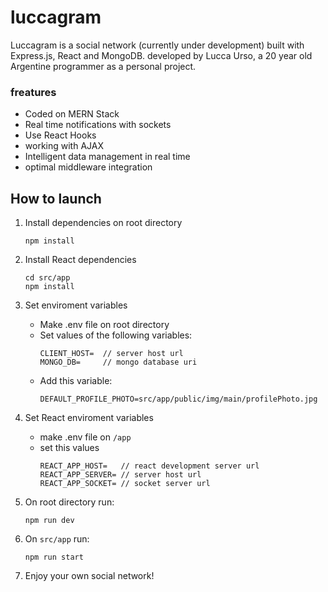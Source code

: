 # luccagram

Luccagram is a social network (currently under development) built with Express.js, React and MongoDB. developed by Lucca Urso, a 20 year old Argentine programmer as a personal project.

### freatures
- Coded on MERN Stack
- Real time notifications with sockets
- Use React Hooks
- working with AJAX
- Intelligent data management in real time
- optimal middleware integration

## How to launch  
 
1. Install dependencies on root directory
    ```shell
    npm install
    ```
2. Install React dependencies
    ```shell
    cd src/app
    npm install
    ```

3. Set enviroment variables
    - Make .env file on root directory
    - Set values of the following variables:
        ```env
        CLIENT_HOST=  // server host url
        MONGO_DB=     // mongo database uri
        ```
    - Add this variable:
        ```env
        DEFAULT_PROFILE_PHOTO=src/app/public/img/main/profilePhoto.jpg
        ```

4. Set React enviroment variables
    - make .env file on ```/app```
    - set this values
        ```env
        REACT_APP_HOST=   // react development server url
        REACT_APP_SERVER= // server host url
        REACT_APP_SOCKET= // socket server url

5. On root directory run:
    ```shell
    npm run dev
    ```

6. On ```src/app``` run:
    ```shell
    npm run start
    ```

7. Enjoy your own social network!